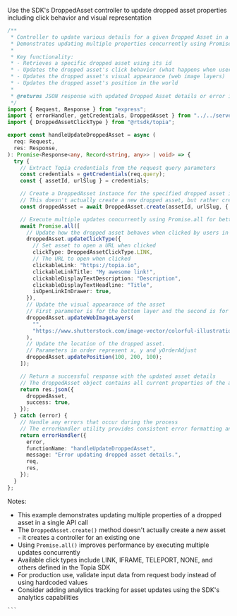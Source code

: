 Use the SDK's DroppedAsset controller to update dropped asset properties including click behavior and visual representation

```ts
/**
 * Controller to update various details for a given Dropped Asset in a Topia world
 * Demonstrates updating multiple properties concurrently using Promise.all
 *
 * Key functionality:
 * - Retrieves a specific dropped asset using its id
 * - Updates the dropped asset's click behavior (what happens when users click it)
 * - Updates the dropped asset's visual appearance (web image layers)
 * - Updates the dropped asset's position in the world
 *
 * @returns JSON response with updated Dropped Asset details or error information
 */
import { Request, Response } from "express";
import { errorHandler, getCredentials, DroppedAsset } from "../../server/utils/index.js";
import { DroppedAssetClickType } from "@rtsdk/topia";

export const handleUpdateDroppedAsset = async (
  req: Request,
  res: Response,
): Promise<Response<any, Record<string, any>> | void> => {
  try {
    // Extract Topia credentials from the request query parameters
    const credentials = getCredentials(req.query);
    const { assetId, urlSlug } = credentials;

    // Create a DroppedAsset instance for the specified dropped asset in the specified world
    // This doesn't actually create a new dropped asset, but rather creates a controller for an existing one
    const droppedAsset = await DroppedAsset.create(assetId, urlSlug, { credentials });

    // Execute multiple updates concurrently using Promise.all for better performance
    await Promise.all([
      // Update how the dropped asset behaves when clicked by users in the world
      droppedAsset.updateClickType({
        // Set asset to open a URL when clicked
        clickType: DroppedAssetClickType.LINK,
        // The URL to open when clicked
        clickableLink: "https://topia.io",
        clickableLinkTitle: "My awesome link!",
        clickableDisplayTextDescription: "Description",
        clickableDisplayTextHeadline: "Title",
        isOpenLinkInDrawer: true,
      }),
      // Update the visual appearance of the asset
      // First parameter is for the bottom layer and the second is for the top layer
      droppedAsset.updateWebImageLayers(
        "",
        "https://www.shutterstock.com/image-vector/colorful-illustration-test-word-260nw-1438324490.jpg",
      ),
      // Update the location of the dropped asset.
      // Parameters in order represent x, y and yOrderAdjust
      droppedAsset.updatePosition(100, 200, 100);
    ]);

    // Return a successful response with the updated asset details
    // The droppedAsset object contains all current properties of the asset
    return res.json({
      droppedAsset,
      success: true,
    });
  } catch (error) {
    // Handle any errors that occur during the process
    // The errorHandler utility provides consistent error formatting and logging
    return errorHandler({
      error,
      functionName: "handleUpdateDroppedAsset",
      message: "Error updating dropped asset details.",
      req,
      res,
    });
  }
};
```

Notes:

- This example demonstrates updating multiple properties of a dropped asset in a single API call
- The `DroppedAsset.create()` method doesn't actually create a new asset - it creates a controller for an existing one
- Using `Promise.all()` improves performance by executing multiple updates concurrently
- Available click types include LINK, IFRAME, TELEPORT, NONE, and others defined in the Topia SDK
- For production use, validate input data from request body instead of using hardcoded values
- Consider adding analytics tracking for asset updates using the SDK's analytics capabilities

````
```
````
